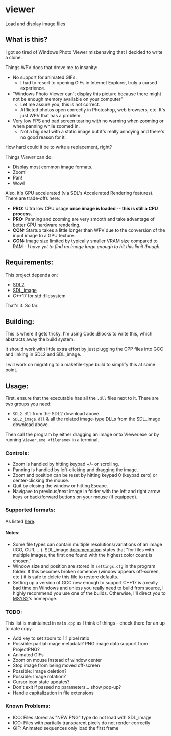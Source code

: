 # viewer
Load and display image files

## What is this?
I got so tired of Windows Photo Viewer misbehaving that I decided to write a clone.

Things WPV does that drove me to insanity:
* No support for animated GIFs.
    * I had to resort to opening GIFs in Internet Explorer, truly a cursed experience.
* "Windows Photo Viewer can't display this picture because there might not be enough memory available on your computer"
    * Let me assure you, this is not correct.
    * Afflicted photos open correctly in Photoshop, web browsers, etc. It's just WPV that has a problem.
* Very low FPS and bad screen tearing with no warning when zooming or when panning while zoomed in.
    * Not a big deal with a static image but it's really annoying and there's no good reason for it.

How hard could it be to write a replacement, right?

Things *Viewer* can do:
* Display most common image formats.
* Zoom!
* Pan!
* Wow!

Also, it's GPU accelerated (via SDL's Accelerated Rendering features). There are trade-offs here:

* **PRO:** Ultra low CPU usage **once image is loaded -- this is still a CPU process.** 
* **PRO:** Panning and zooming are very smooth and take advantage of better GPU hardware rendering.
* **CON:** Startup takes a little longer than WPV due to the conversion of the input image to a GPU texture.
* **CON:** Image size limited by typically smaller VRAM size compared to RAM - *I have yet to find an image large enough to hit this limit though.*

## Requirements:
This project depends on:
* [SDL2](https://www.libsdl.org/download-2.0.php)
* [SDL_image](https://www.libsdl.org/projects/SDL_image/)
* C++17 for std::filesystem
 
That's it. So far.
## Building:
This is where it gets tricky. I'm using Code::Blocks to write this, which abstracts away the build system.

It should work with little extra effort by just plugging the CPP files into GCC and linking in SDL2 and SDL_image.

I will work on migrating to a makefile-type build to simplify this at some point.

## Usage:
First, ensure that the executable has all the `.dll` files next to it. There are two groups you need:
* `SDL2.dll` from the SDL2 download above.
* `SDL2_image.dll` & all the related image-type DLLs from the SDL_image download above.

Then call the program by either dragging an image onto Viewer.exe or by running `Viewer.exe <filename>` in a terminal.

### Controls:
* Zoom is handled by hitting keypad +/- or scrolling. 
* Panning is handled by left-clicking and dragging the image. 
* Zoom and position can be reset by hitting keypad 0 (keypad zero) or center-clicking the mouse.
* Quit by closing the window or hitting Escape.
* Navigave to previous/next image in folder with the left and right arrow keys or back/forward buttons on your mouse (if equipped).

### Supported formats:
As listed [here](https://www.libsdl.org/projects/SDL_image/docs/SDL_image.pdf#page=8&zoom=auto,-205,547).

#### Notes:
* Some file types can contain multiple resolutions/variations of an image (ICO, CUR, ...). SDL_image [documentation][1] states that "for files with multiple images, the first one found with the highest color count is chosen."
* Window size and position are stored in `settings.cfg` in the program folder. If this becomes broken somehow (window appears off-screen, etc.) it is safe to delete this file to restore defaults.
* Setting up a version of GCC new enough to support C++17 is a really bad time on Windows and unless you really need to build from source, I highly recommend you use one of the builds. Otherwise, I'll direct you to [MSYS2](https://www.msys2.org/)'s homepage.

### TODO:
This list is maintained in `main.cpp` as I think of things - check there for an up to date copy.
* Add key to set zoom to 1:1 pixel ratio
* Possible: partial image metadata? PNG image data support from ProjectPNG?
* Animated GIFs
* Zoom on mouse instead of window center
* Stop image from being moved off-screen
* Possible: Image deletion?
* Possible: Image rotation?
* Cursor icon state updates?
* Don't exit if passed no parameters... show pop-up?
* Handle capitalization in file extensions

### Known Problems:
* ICO: Files stored as "NEW PNG" type do not load with SDL_image
* ICO: Files with partially transparent pixels do not render correctly
* GIF: Animated sequences only load the first frame

[1]: https://www.libsdl.org/projects/SDL_image/docs/SDL_image.pdf#page=21&zoom=auto,-205,720